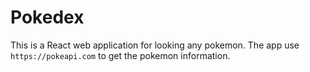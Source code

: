 # Pokedex

This is a React web application for looking any pokemon. The app use `https://pokeapi.com` to get the pokemon information.